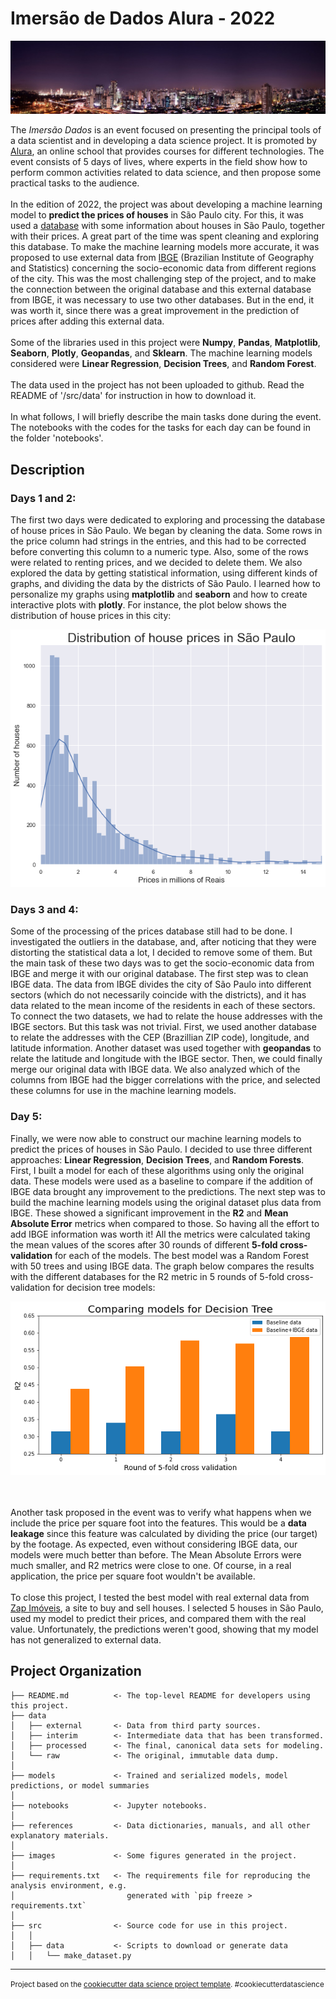 Imersão de Dados Alura - 2022
==============================
<p align="center">
  <img src="./images/sao-paulo-panoramic.jpg" />
   </div>
</p>

The <i>Imersão Dados</i> is an event focused on presenting the principal tools of a data scientist and in developing a data science project. It is promoted by [Alura](https://www.alura.com.br/), an online school that provides courses for different technologies. The event consists of 5 days of lives, where experts in the field show how to perform common activities related to data science, and then propose some practical tasks to the audience.
<br><br>
In the edition of 2022, the project was about developing a machine learning model to **predict the prices of houses** in São Paulo city. For this, it was used a [database](https://www.kaggle.com/datasets/kaggleshashankk/house-price-data-of-sao-paulo) with some information about houses in São Paulo, together with their prices. A great part of the time was spent cleaning and exploring this database. To make the machine learning models more accurate, it was proposed to use external data from [IBGE](https://www.ibge.gov.br/) (Brazilian Institute of Geography and Statistics) concerning the socio-economic data from different regions of the city. This was the most challenging step of the project, and to make the connection between the original database and this external database from IBGE, it was necessary to use two other databases. But in the end, it was worth it, since there was a great improvement in the prediction of prices after adding this external data.
<br><br>
Some of the libraries used in this project were **Numpy**, **Pandas**, **Matplotlib**, **Seaborn**, **Plotly**, **Geopandas**, and **Sklearn**. The machine learning models considered were **Linear Regression**, **Decision Trees**, and **Random Forest**.
<br><br>
The data used in the project has not been uploaded to github. Read the README of '/src/data' for instruction in how to download it.
<br><br>
In what follows, I will briefly describe the main tasks done during the event. The notebooks with the codes for the tasks for each day can be found in the folder 'notebooks'.

## Description

### Days 1 and 2: 
The first two days were dedicated to exploring and processing the database of house prices in São Paulo. We began by cleaning the data. Some rows in the price column had strings in the entries, and this had to be corrected before converting this column to a numeric type. Also, some of the rows were related to renting prices, and we decided to delete them. We also explored the data by getting statistical information, using different kinds of graphs, and dividing the data by the districts of São Paulo. I learned how to personalize my graphs using **matplotlib** and **seaborn** and how to create interactive plots with **plotly**. For instance, the plot below shows the distribution of house prices in this city:
<br>
<p align="center">
  <img src="./images/Distribution-House-Prices.png" />
</p>

### Days 3 and 4:
Some of the processing of the prices database still had to be done. I investigated the outliers in the database, and, after noticing that they were distorting the statistical data a lot, I decided to remove some of them. But the main task of these two days was to get the socio-economic data from IBGE and merge it with our original database. The first step was to clean IBGE data. The data from IBGE divides the city of São Paulo into different sectors (which do not necessarily coincide with the districts), and it has data related to the mean income of the residents in each of these sectors. To connect the two datasets, we had to relate the house addresses with the IBGE sectors. But this task was not trivial. First, we used another database to relate the addresses with the CEP (Brazillian ZIP code), longitude,  and latitude information. Another dataset was used together with **geopandas** to relate the latitude and longitude with the IBGE sector. Then, we could finally merge our original data with IBGE data. We also analyzed which of the columns from IBGE had the bigger correlations with the price, and selected these columns for use in the machine learning models.

### Day 5:
Finally, we were now able to construct our machine learning models to predict the prices of houses in São Paulo. I decided to use three different approaches: **Linear Regression**, **Decision Trees**, and **Random Forests**. First, I built a model for each of these algorithms using only the original data. These models were used as a baseline to compare if the addition of IBGE data brought any improvement to the predictions. The next step was to build the machine learning models using the original dataset plus data from IBGE. These showed a significant improvement in the **R2** and **Mean Absolute Error** metrics when compared to those. So having all the effort to add IBGE information was worth it! All the metrics were calculated taking the mean values of the scores after 30 rounds of different **5-fold cross-validation** for each of the models. The best model was a Random Forest with 50 trees and using IBGE data. The graph below compares the results with the different databases for the R2 metric in 5 rounds of 5-fold cross-validation for decision tree models:
<br>
<p align="center">
  <img src="./images/Compare-Decision-Trees.png" />
</p>

<br><br>
Another task proposed in the event was to verify what happens when we include the price per square foot into the features. This would be a **data leakage** since this feature was calculated by dividing the price (our target) by the footage. As expected, even without considering IBGE data, our models were much better than before. The Mean Absolute Errors were much smaller, and R2 metrics were close to one. Of course, in a real application, the price per square foot wouldn't be available.
<br><br>
To close this project, I tested the best model with real external data from [Zap Imóveis](https://www.zapimoveis.com.br/), a site to buy and sell houses. I selected 5 houses in São Paulo, used my model to predict their prices, and compared them with the real value. Unfortunately, the predictions weren't good, showing that my model has not generalized to external data.

Project Organization
------------

    ├── README.md          <- The top-level README for developers using this project.
    ├── data
    │   ├── external       <- Data from third party sources.
    │   ├── interim        <- Intermediate data that has been transformed.
    │   ├── processed      <- The final, canonical data sets for modeling.
    │   └── raw            <- The original, immutable data dump.
    │
    ├── models             <- Trained and serialized models, model predictions, or model summaries
    │
    ├── notebooks          <- Jupyter notebooks.
    │
    ├── references         <- Data dictionaries, manuals, and all other explanatory materials.
    │
    ├── images             <- Some figures generated in the project. 
    │
    ├── requirements.txt   <- The requirements file for reproducing the analysis environment, e.g.
    │                         generated with `pip freeze > requirements.txt`
    │
    ├── src                <- Source code for use in this project.
    │   │
    │   ├── data           <- Scripts to download or generate data
    │   │   └── make_dataset.py

--------

<p><small>Project based on the <a target="_blank" href="https://drivendata.github.io/cookiecutter-data-science/">cookiecutter data science project template</a>. #cookiecutterdatascience</small></p>
